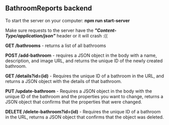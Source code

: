 ## BathroomReports backend
To start the server on your computer: **npm run start-server**

Make sure requests to the server have the ***"Content-Type/application/json"*** header or it will crash :((

**GET /bathrooms** - returns a list of all bathrooms

**POST /add-bathroom** - requires a JSON object in the body with a name, description, and image URL, and returns the unique ID of the newly created bathroom.

**GET /details?id=(id)** - Requires the unique ID of a bathroom in the URL, and returns a JSON object with the details of that bathroom.

**PUT /update-bathroom** - Requires a JSON object in the body with the unique ID of the bathroom and the properties you want to change, returns a JSON object that confirms that the properties that were changed.

**DELETE /delete-bathroom?id=(id)** - Requires the unique ID of a bathroom in the URL, returns a JSON object that confirms that the object was deleted.


